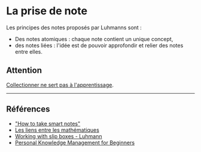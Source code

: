 # La prise de note

Les principes des notes proposés par Luhmanns sont :

- Des notes atomiques : chaque note contient un unique concept,
- des notes liées : l'idée est de pouvoir approfondir et relier des notes entre elles.

## Attention

[Collectionner ne sert pas à l'apprentissage](collectionner-n'est-pas-apprendre.md).

___

## Références

- ["How to take smart notes"](https://takesmartnotes.com)
- [Les liens entre les mathématiques](http://www.math.wm.edu/~leemis/chart/UDR/UDR.html)
- [Working with slip boxes - Luhmann](http://luhmann.surge.sh/communicating-with-slip-boxes)
- [Personal Knowledge Management for Beginners](https://matthiasfrank.de/personal-knowledge-management-for-beginners)
